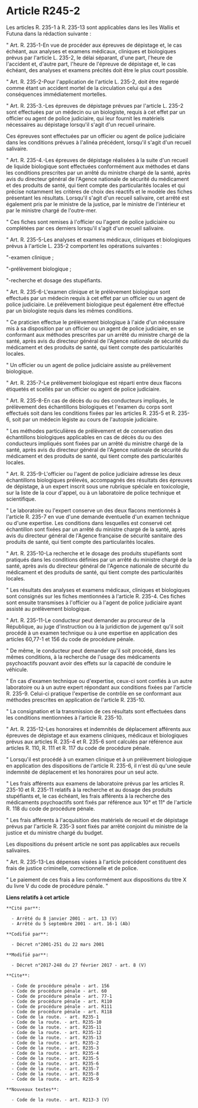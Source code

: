 # Article R245-2

Les articles R. 235-1 à R. 235-13 sont applicables dans les îles Wallis et Futuna dans la rédaction suivante : 

" Art. R. 235-1-En vue de procéder aux épreuves de dépistage et, le cas échéant, aux analyses et examens médicaux, cliniques
et biologiques prévus par l'article L. 235-2, le délai séparant, d'une part, l'heure de l'accident et, d'autre part, l'heure
de l'épreuve de dépistage et, le cas échéant, des analyses et examens précités doit être le plus court possible. 

" Art. R. 235-2-Pour l'application de l'article L. 235-2, doit être regardé comme étant un accident mortel de la circulation
celui qui a des conséquences immédiatement mortelles. 

" Art. R. 235-3.-Les épreuves de dépistage prévues par l'article L. 235-2 sont effectuées par un médecin ou un biologiste,
requis à cet effet par un officier ou agent de police judiciaire, qui leur fournit les matériels nécessaires au dépistage
lorsqu'il s'agit d'un recueil urinaire. 

Ces épreuves sont effectuées par un officier ou agent de police judiciaire dans les conditions prévues à l'alinéa précédent,
lorsqu'il s'agit d'un recueil salivaire. 

" Art. R. 235-4.-Les épreuves de dépistage réalisées à la suite d'un recueil de liquide biologique sont effectuées
conformément aux méthodes et dans les conditions prescrites par un arrêté du ministre chargé de la santé, après avis du
directeur général de l'Agence nationale de sécurité du médicament et des produits de santé, qui tient compte des
particularités locales et qui précise notamment les critères de choix des réactifs et le modèle des fiches présentant les
résultats. Lorsqu'il s'agit d'un recueil salivaire, cet arrêté est également pris par le ministre de la justice, par le
ministre de l'intérieur et par le ministre chargé de l'outre-mer. 

" Ces fiches sont remises à l'officier ou l'agent de police judiciaire ou complétées par ces derniers lorsqu'il s'agit d'un
recueil salivaire. 

" Art. R. 235-5-Les analyses et examens médicaux, cliniques et biologiques prévus à l'article L. 235-2 comportent les
opérations suivantes : 

"-examen clinique ; 

"-prélèvement biologique ; 

"-recherche et dosage des stupéfiants. 

" Art. R. 235-6-L'examen clinique et le prélèvement biologique sont effectués par un médecin requis à cet effet par un
officier ou un agent de police judiciaire. Le prélèvement biologique peut également être effectué par un biologiste requis
dans les mêmes conditions. 

" Ce praticien effectue le prélèvement biologique à l'aide d'un nécessaire mis à sa disposition par un officier ou un agent
de police judiciaire, en se conformant aux méthodes prescrites par un arrêté du ministre chargé de la santé, après avis du
directeur général de l'Agence nationale de sécurité du médicament et des produits de santé, qui tient compte des
particularités locales. 

" Un officier ou un agent de police judiciaire assiste au prélèvement biologique. 

" Art. R. 235-7-Le prélèvement biologique est réparti entre deux flacons étiquetés et scellés par un officier ou agent de
police judiciaire. 

" Art. R. 235-8-En cas de décès du ou des conducteurs impliqués, le prélèvement des échantillons biologiques et l'examen du
corps sont effectués soit dans les conditions fixées par les articles R. 235-5 et R. 235-6, soit par un médecin légiste au
cours de l'autopsie judiciaire. 

" Les méthodes particulières de prélèvement et de conservation des échantillons biologiques applicables en cas de décès du ou
des conducteurs impliqués sont fixées par un arrêté du ministre chargé de la santé, après avis du directeur général de
l'Agence nationale de sécurité du médicament et des produits de santé, qui tient compte des particularités locales. 

" Art. R. 235-9-L'officier ou l'agent de police judiciaire adresse les deux échantillons biologiques prélevés, accompagnés
des résultats des épreuves de dépistage, à un expert inscrit sous une rubrique spéciale en toxicologie, sur la liste de la
cour d'appel, ou à un laboratoire de police technique et scientifique. 

" Le laboratoire ou l'expert conserve un des deux flacons mentionnés à l'article R. 235-7 en vue d'une demande éventuelle
d'un examen technique ou d'une expertise. Les conditions dans lesquelles est conservé cet échantillon sont fixées par un
arrêté du ministre chargé de la santé, après avis du directeur général de l'Agence française de sécurité sanitaire des
produits de santé, qui tient compte des particularités locales. 

" Art. R. 235-10-La recherche et le dosage des produits stupéfiants sont pratiqués dans les conditions définies par un arrêté
du ministre chargé de la santé, après avis du directeur général de l'Agence nationale de sécurité du médicament et des
produits de santé, qui tient compte des particularités locales. 

" Les résultats des analyses et examens médicaux, cliniques et biologiques sont consignés sur les fiches mentionnées à
l'article R. 235-4. Ces fiches sont ensuite transmises à l'officier ou à l'agent de police judiciaire ayant assisté au
prélèvement biologique. 

" Art. R. 235-11-Le conducteur peut demander au procureur de la République, au juge d'instruction ou à la juridiction de
jugement qu'il soit procédé à un examen technique ou à une expertise en application des articles 60,77-1 et 156 du code de
procédure pénale. 

" De même, le conducteur peut demander qu'il soit procédé, dans les mêmes conditions, à la recherche de l'usage des
médicaments psychoactifs pouvant avoir des effets sur la capacité de conduire le véhicule. 

" En cas d'examen technique ou d'expertise, ceux-ci sont confiés à un autre laboratoire ou à un autre expert répondant aux
conditions fixées par l'article R. 235-9. Celui-ci pratique l'expertise de contrôle en se conformant aux méthodes prescrites
en application de l'article R. 235-10. 

" La consignation et la transmission de ces résultats sont effectuées dans les conditions mentionnées à l'article R. 235-10. 

" Art. R. 235-12-Les honoraires et indemnités de déplacement afférents aux épreuves de dépistage et aux examens cliniques,
médicaux et biologiques prévus aux articles R. 235-4 et R. 235-6 sont calculés par référence aux articles R. 110, R. 111 et
R. 117 du code de procédure pénale. 

" Lorsqu'il est procédé à un examen clinique et à un prélèvement biologique en application des dispositions de l'article R.
235-6, il n'est dû qu'une seule indemnité de déplacement et les honoraires pour un seul acte. 

" Les frais afférents aux examens de laboratoire prévus par les articles R. 235-10 et R. 235-11 relatifs à la recherche et au
dosage des produits stupéfiants et, le cas échéant, les frais afférents à la recherche des médicaments psychoactifs sont
fixés par référence aux 10° et 11° de l'article R. 118 du code de procédure pénale. 

" Les frais afférents à l'acquisition des matériels de recueil et de dépistage prévus par l'article R. 235-3 sont fixés par
arrêté conjoint du ministre de la justice et du ministre chargé du budget. 

Les dispositions du présent article ne sont pas applicables aux recueils salivaires. 

" Art. R. 235-13-Les dépenses visées à l'article précédent constituent des frais de justice criminelle, correctionnelle et de
police. 

" Le paiement de ces frais a lieu conformément aux dispositions du titre X du livre V du code de procédure pénale. "

**Liens relatifs à cet article**

	**Cité par**:

	  - Arrêté du 8 janvier 2001 - art. 13 (V)
	  - Arrêté du 5 septembre 2001 - art. 16-1 (Ab)

	**Codifié par**:

	  - Décret n°2001-251 du 22 mars 2001

	**Modifié par**:

	  - Décret n°2017-248 du 27 février 2017 - art. 8 (V)

	**Cite**:

	  - Code de procédure pénale - art. 156
	  - Code de procédure pénale - art. 60
	  - Code de procédure pénale - art. 77-1
	  - Code de procédure pénale - art. R110
	  - Code de procédure pénale - art. R111
	  - Code de procédure pénale - art. R118
	  - Code de la route. - art. R235-1
	  - Code de la route. - art. R235-10
	  - Code de la route. - art. R235-11
	  - Code de la route. - art. R235-12
	  - Code de la route. - art. R235-13
	  - Code de la route. - art. R235-2
	  - Code de la route. - art. R235-3
	  - Code de la route. - art. R235-4
	  - Code de la route. - art. R235-5
	  - Code de la route. - art. R235-6
	  - Code de la route. - art. R235-7
	  - Code de la route. - art. R235-8
	  - Code de la route. - art. R235-9

	**Nouveaux textes**:

	  - Code de la route. - art. R213-3 (V)
